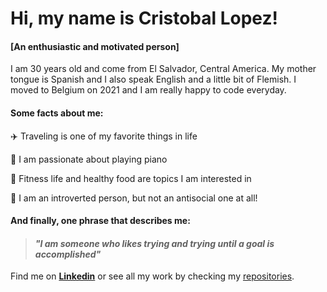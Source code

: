 # Hi, my name is Cristobal Lopez!

#### [An enthusiastic and motivated person] 

I am 30 years old and come from El Salvador, Central America. My mother tongue is Spanish and I also speak English and a little bit of Flemish. I moved to Belgium on 2021 and I am really happy to code everyday.

#### Some facts about me: 

:airplane: Traveling is one of my favorite things in life

:musical_keyboard: I am passionate about playing piano

:running: Fitness life and healthy food are topics I am interested in

:bow: I am an introverted person, but not an antisocial one at all!


#### And finally, one phrase that describes me: 
> #### _"I am someone who likes trying and trying until a goal is accomplished"_ 

Find me on [**Linkedin**](https://www.linkedin.com/in/cristobal-lopez-354a09259/) or see all my work by checking my [repositories](https://github.com/cristobal-lopez?tab=repositories).

<!-- I have to say that this is my very first contact with Markdown. A really basic and fun language!
-->
